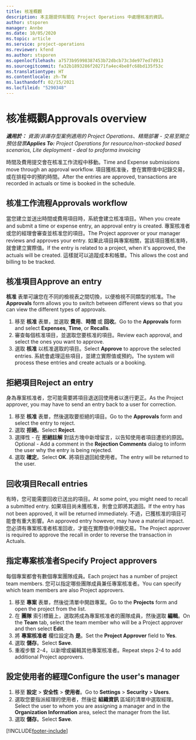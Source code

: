 ```yaml
---
title: 核准概觀
description: 本主題提供有關在 Project Operations 中處理核准的資訊。
author: stsporen
manager: Annbe
ms.date: 10/05/2020
ms.topic: article
ms.service: project-operations
ms.reviewer: kfend
ms.author: stsporen
ms.openlocfilehash: a7573b95998387453b72dbcb73c3de977ed7d913
ms.sourcegitcommit: fa32b1893286f20271fa4ec4be8fc68bd135f53c
ms.translationtype: HT
ms.contentlocale: zh-TW
ms.lasthandoff: 02/15/2021
ms.locfileid: "5290348"
---
```

# <a name="approvals-overview"></a><span data-ttu-id="3fd73-103">核准概觀</span><span class="sxs-lookup"><span data-stu-id="3fd73-103">Approvals overview</span></span>

<span data-ttu-id="3fd73-104">_**適用於：** 資源/非庫存型案例適用的 Project Operations、精簡部署 - 交易至開立預估發票_</span><span class="sxs-lookup"><span data-stu-id="3fd73-104">_**Applies To:** Project Operations for resource/non-stocked based scenarios, Lite deployment - deal to proforma invoicing_</span></span>

<span data-ttu-id="3fd73-105">時間及費用提交會在核准工作流程中移動。</span><span class="sxs-lookup"><span data-stu-id="3fd73-105">Time and Expense submissions move through an approval workflow.</span></span> <span data-ttu-id="3fd73-106">項目獲核准後，會在實際值中記錄交易，或在排程中的預約時間。</span><span class="sxs-lookup"><span data-stu-id="3fd73-106">After the entries are approved, transactions are recorded in actuals or time is booked in the schedule.</span></span>

## <a name="approvals-workflow"></a><span data-ttu-id="3fd73-107">核准工作流程</span><span class="sxs-lookup"><span data-stu-id="3fd73-107">Approvals workflow</span></span>
<span data-ttu-id="3fd73-108">當您建立並送出時間或費用項目時，系統會建立核准項目。</span><span class="sxs-lookup"><span data-stu-id="3fd73-108">When you create and submit a time or expense entry, an approval entry is created.</span></span> <span data-ttu-id="3fd73-109">專案核准者或您的經理會審查並核准您的項目。</span><span class="sxs-lookup"><span data-stu-id="3fd73-109">The Project approver or your manager reviews and approves your entry.</span></span> <span data-ttu-id="3fd73-110">如果此項目與專案相關，當該項目獲核准時，就會建立實際值。</span><span class="sxs-lookup"><span data-stu-id="3fd73-110">If the entry is related to a project, when it's approved, the actuals will be created.</span></span> <span data-ttu-id="3fd73-111">這樣就可以追蹤成本和帳單。</span><span class="sxs-lookup"><span data-stu-id="3fd73-111">This allows the cost and billing to be tracked.</span></span> 

## <a name="approve-an-entry"></a><span data-ttu-id="3fd73-112">核准項目</span><span class="sxs-lookup"><span data-stu-id="3fd73-112">Approve an entry</span></span>
<span data-ttu-id="3fd73-113">**核准** 表單可讓您在不同的檢視表之間切換，以便檢視不同類型的核准。</span><span class="sxs-lookup"><span data-stu-id="3fd73-113">The **Approvals** form allows you to switch between different views so that you can view the different types of approvals.</span></span>
  
1. <span data-ttu-id="3fd73-114">移至 **核准** 表單，並選取 **費用**、**時間** 或 **回收**。</span><span class="sxs-lookup"><span data-stu-id="3fd73-114">Go to the **Approvals** form and select **Expenses**, **Time**, or **Recalls**.</span></span>
2. <span data-ttu-id="3fd73-115">審查每個核准項目，並選取您要核准的項目。</span><span class="sxs-lookup"><span data-stu-id="3fd73-115">Review each approval, and select the ones you want to approve.</span></span>
3. <span data-ttu-id="3fd73-116">選取 **核准** 以核准選取的項目。</span><span class="sxs-lookup"><span data-stu-id="3fd73-116">Select **Approve** to approve the selected entries.</span></span>
<span data-ttu-id="3fd73-117">系統會處理這些項目，並建立實際值或預約。</span><span class="sxs-lookup"><span data-stu-id="3fd73-117">The system will process these entries and create actuals or a booking.</span></span>

## <a name="reject-an-entry"></a><span data-ttu-id="3fd73-118">拒絕項目</span><span class="sxs-lookup"><span data-stu-id="3fd73-118">Reject an entry</span></span>
<span data-ttu-id="3fd73-119">身為專案核准者，您可能需要將項目退送回使用者以進行更正。</span><span class="sxs-lookup"><span data-stu-id="3fd73-119">As the Project approver, you may have to send an entry back to a user for correction.</span></span>
  
1. <span data-ttu-id="3fd73-120">移至 **核准** 表單，然後選取要拒絕的項目。</span><span class="sxs-lookup"><span data-stu-id="3fd73-120">Go to the **Approvals** form and select the entry to reject.</span></span> 
2. <span data-ttu-id="3fd73-121">選取 **拒絕**。</span><span class="sxs-lookup"><span data-stu-id="3fd73-121">Select **Reject**.</span></span>
3. <span data-ttu-id="3fd73-122">選擇性 - 在 **拒絕註解** 對話方塊中新增留言，以告知使用者項目遭拒的原因。</span><span class="sxs-lookup"><span data-stu-id="3fd73-122">Optional - Add a comment in the **Rejection Comments** dialog to inform the user why the entry is being rejected.</span></span>
4. <span data-ttu-id="3fd73-123">選取 **確定**。</span><span class="sxs-lookup"><span data-stu-id="3fd73-123">Select **OK**.</span></span> <span data-ttu-id="3fd73-124">將項目退回給使用者。</span><span class="sxs-lookup"><span data-stu-id="3fd73-124">The entry will be returned to the user.</span></span>
  
## <a name="recall-entries"></a><span data-ttu-id="3fd73-125">回收項目</span><span class="sxs-lookup"><span data-stu-id="3fd73-125">Recall entries</span></span>
<span data-ttu-id="3fd73-126">有時，您可能需要回收已送出的項目。</span><span class="sxs-lookup"><span data-stu-id="3fd73-126">At some point, you might need to recall a submitted entry.</span></span> <span data-ttu-id="3fd73-127">如果項目尚未獲核准，則會立即將其退回。</span><span class="sxs-lookup"><span data-stu-id="3fd73-127">If the entry has not been approved, it will be returned immediately.</span></span> <span data-ttu-id="3fd73-128">不過，已獲核准的項目可能會有重大影響。</span><span class="sxs-lookup"><span data-stu-id="3fd73-128">An approved entry however, may have a material impact.</span></span> <span data-ttu-id="3fd73-129">您必須有專案核准者核准回收，才能在實際值中沖銷交易。</span><span class="sxs-lookup"><span data-stu-id="3fd73-129">The Project approver is required to approve the recall in order to reverse the transaction in Actuals.</span></span>

## <a name="specify-project-approvers"></a><span data-ttu-id="3fd73-130">指定專案核准者</span><span class="sxs-lookup"><span data-stu-id="3fd73-130">Specify Project approvers</span></span>
<span data-ttu-id="3fd73-131">每個專案都會有數個專案團隊成員。</span><span class="sxs-lookup"><span data-stu-id="3fd73-131">Each project has a number of project team members.</span></span> <span data-ttu-id="3fd73-132">您可以指定哪些團隊成員兼任專案核准者。</span><span class="sxs-lookup"><span data-stu-id="3fd73-132">You can specify which team members are also Project approvers.</span></span>

1. <span data-ttu-id="3fd73-133">移至 **專案** 表單，然後從清單中開啟專案。</span><span class="sxs-lookup"><span data-stu-id="3fd73-133">Go to the **Projects** form and open the project from the list.</span></span>
2. <span data-ttu-id="3fd73-134">在 **團隊** 索引標籤上，選取將成為專案核准者的團隊成員，然後選取 **編輯**。</span><span class="sxs-lookup"><span data-stu-id="3fd73-134">On the **Team** tab, select the team member who will be a Project approver and then select **Edit**.</span></span>
3. <span data-ttu-id="3fd73-135">將 **專案核准者** 欄位設定為 **是**。</span><span class="sxs-lookup"><span data-stu-id="3fd73-135">Set the **Project Approver** field to **Yes**.</span></span>
4. <span data-ttu-id="3fd73-136">選取 **儲存**。</span><span class="sxs-lookup"><span data-stu-id="3fd73-136">Select **Save**.</span></span>
5. <span data-ttu-id="3fd73-137">重複步驟 2-4，以新增或編輯其他專案核准者。</span><span class="sxs-lookup"><span data-stu-id="3fd73-137">Repeat steps 2-4 to add additional Project approvers.</span></span>

## <a name="configure-the-users-manager"></a><span data-ttu-id="3fd73-138">設定使用者的經理</span><span class="sxs-lookup"><span data-stu-id="3fd73-138">Configure the user's manager</span></span>

1. <span data-ttu-id="3fd73-139">移至 **設定** > **安全性** > **使用者**。</span><span class="sxs-lookup"><span data-stu-id="3fd73-139">Go to **Settings** > **Security** > **Users**.</span></span>
2. <span data-ttu-id="3fd73-140">選取您要指派經理的使用者，然後從 **組織資訊** 區域的清單中選取經理。</span><span class="sxs-lookup"><span data-stu-id="3fd73-140">Select the user to whom you are assigning a manager and in the **Organization Information** area, select the manager from the list.</span></span> 
3. <span data-ttu-id="3fd73-141">選取 **儲存**。</span><span class="sxs-lookup"><span data-stu-id="3fd73-141">Select **Save**.</span></span>




[!INCLUDE[footer-include](../includes/footer-banner.md)]
